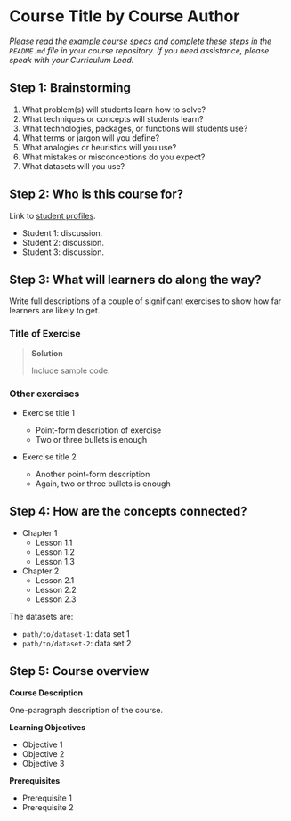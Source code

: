 # Course Title by Course Author

*Please read the [example course specs][course-specs]
and complete these steps in the `README.md` file in your course repository.
If you need assistance,
please speak with your Curriculum Lead.*

## Step 1: Brainstorming

1. What problem(s) will students learn how to solve?
2. What techniques or concepts will students learn?
3. What technologies, packages, or functions will students use?
4. What terms or jargon will you define?
5. What analogies or heuristics will you use?
6. What mistakes or misconceptions do you expect?
7. What datasets will you use?

## Step 2: Who is this course for?

Link to [student profiles][profile-site].

* Student 1: discussion.
* Student 2: discussion.
* Student 3: discussion.

## Step 3: What will learners do along the way?

Write full descriptions of a couple of significant exercises to show how far learners are likely to get.

### Title of Exercise

> **Solution**
>
> Include sample code.

### Other exercises

- Exercise title 1
  - Point-form description of exercise
  - Two or three bullets is enough

- Exercise title 2
  - Another point-form description
  - Again, two or three bullets is enough

## Step 4: How are the concepts connected?

- Chapter 1
  - Lesson 1.1
  - Lesson 1.2
  - Lesson 1.3
- Chapter 2
  - Lesson 2.1
  - Lesson 2.2
  - Lesson 2.3

The datasets are:

- `path/to/dataset-1`: data set 1
- `path/to/dataset-2`: data set 2

## Step 5: Course overview

**Course Description**

One-paragraph description of the course.

**Learning Objectives**

- Objective 1
- Objective 2
- Objective 3

**Prerequisites**

- Prerequisite 1
- Prerequisite 2

[course-specs]: https://github.com/datacamp/example-course-specs
[profile-site]: https://github.com/datacamp/learner-profiles
